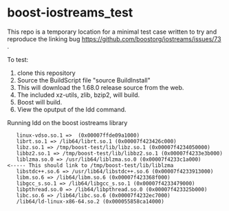 # boost-iostreams_test

This repo is a temporary location for a minimal test case written to try and reproduce the linking bug https://github.com/boostorg/iostreams/issues/73 .

To test:

1. clone this repository
2. Source the BuildScript file "source BuildInstall"
3. This will download the 1.68.0 release source from the web.
4. The included xz-utils, zlib, bzip2, will build.
5. Boost will build.
6. View the oputput of the ldd command.

 Running ldd on the boost iostreams library
 ```
	linux-vdso.so.1 =>  (0x00007ffde09a1000)
	librt.so.1 => /lib64/librt.so.1 (0x00007f423426c000)
	libz.so.1 => /tmp/boost-test/lib/libz.so.1 (0x00007f4234050000)
	libbz2.so.1 => /tmp/boost-test/lib/libbz2.so.1 (0x00007f4233e3b000)
	liblzma.so.0 => /usr/lib64/liblzma.so.0 (0x00007f4233c1a000)        <----- This should link to /tmp/boost-test/lib/liblzma
	libstdc++.so.6 => /usr/lib64/libstdc++.so.6 (0x00007f4233913000)
	libm.so.6 => /lib64/libm.so.6 (0x00007f423368f000)
	libgcc_s.so.1 => /lib64/libgcc_s.so.1 (0x00007f4233479000)
	libpthread.so.0 => /lib64/libpthread.so.0 (0x00007f423325b000)
	libc.so.6 => /lib64/libc.so.6 (0x00007f4232ec7000)
	/lib64/ld-linux-x86-64.so.2 (0x000055858ca14000)
```


